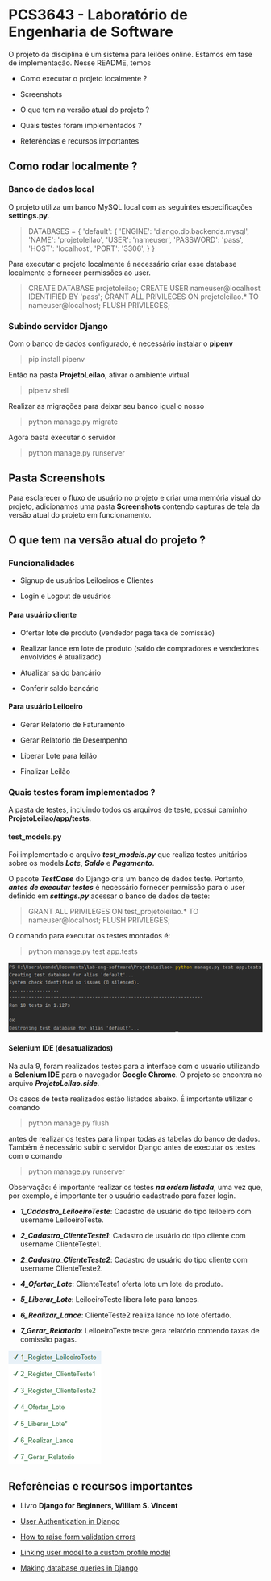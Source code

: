 # PCS3643 - Laboratório de Engenharia de Software

O projeto da disciplina é um sistema para leilões online. Estamos em fase de implementação. Nesse README, temos

- Como executar o projeto localmente ?

- Screenshots

- O que tem na versão atual do projeto ?

- Quais testes foram implementados ?

- Referências e recursos importantes

## Como rodar localmente ?

### Banco de dados local

O projeto utiliza um banco MySQL local com as seguintes especificações **settings.py**.

>DATABASES = {
    'default': {
        'ENGINE': 'django.db.backends.mysql',
        'NAME': 'projetoleilao',
        'USER': 'nameuser',
        'PASSWORD': 'pass',
        'HOST': 'localhost',
        'PORT': '3306',
    }
}

 Para executar o projeto localmente é necessário criar esse database localmente e fornecer permissões ao user.

> CREATE DATABASE projetoleilao; 
> CREATE USER nameuser@localhost IDENTIFIED BY 'pass';
> GRANT ALL PRIVILEGES ON projetoleilao.* TO nameuser@localhost;
> FLUSH PRIVILEGES; 


### Subindo servidor Django

Com o banco de dados configurado, é necessário instalar o **pipenv**

> pip install pipenv

Então na pasta **ProjetoLeilao**, ativar o ambiente virtual

> pipenv shell

Realizar as migrações para deixar seu banco igual o nosso

> python manage.py migrate

Agora basta executar o servidor

> python manage.py runserver

## Pasta Screenshots

Para esclarecer o fluxo de usuário no projeto e criar uma memória visual do projeto, adicionamos uma pasta **Screenshots** contendo capturas de tela da versão atual do projeto em funcionamento.

## O que tem na versão atual do projeto ?

### Funcionalidades

- Signup de usuários Leiloeiros e Clientes

- Login e Logout de usuários

#### Para usuário cliente

- Ofertar lote de produto (vendedor paga taxa de comissão)

- Realizar lance em lote de produto (saldo de compradores e vendedores envolvidos é atualizado) 

- Atualizar saldo bancário

- Conferir saldo bancário

#### Para usuário Leiloeiro

- Gerar Relatório de Faturamento

- Gerar Relatório de Desempenho

- Liberar Lote para leilão

- Finalizar Leilão

### Quais testes foram implementados ?

A pasta de testes, incluindo todos os arquivos de teste, possui caminho **ProjetoLeilao/app/tests**.

#### test_models.py

Foi implementado o arquivo ***test_models.py*** que realiza testes unitários sobre os models ***Lote***, ***Saldo*** e ***Pagamento***.

O pacote ***TestCase*** do Django cria um banco de dados teste. Portanto, ***antes de executar testes*** é necessário fornecer permissão para o user definido em ***settings.py*** acessar o banco de dados de teste:

> GRANT ALL PRIVILEGES ON test_projetoleilao.* TO nameuser@localhost;
> FLUSH PRIVILEGES; 

O comando para executar os testes montados é:

> python manage.py test app.tests

![test_models.py](TestesModels.png)

#### Selenium IDE (desatualizados)

Na aula 9, foram realizados testes para a interface com o usuário utilizando a **Selenium IDE** para o navegador **Google Chrome**. O projeto se encontra no arquivo ***ProjetoLeilao.side***.

Os casos de teste realizados estão listados abaixo. É importante utilizar o comando

> python manage.py flush

antes de realizar os testes para limpar todas as tabelas do banco de dados. Também é necessário subir o servidor Django antes de executar os testes com o comando

> python manage.py runserver

Observação: é importante realizar os testes ***na ordem listada***, uma vez que, por exemplo, é importante ter o usuário cadastrado para fazer login.

- ***1_Cadastro_LeiloeiroTeste***: Cadastro de usuário do tipo leiloeiro com username LeiloeiroTeste.
  
- ***2_Cadastro_ClienteTeste1***: Cadastro de usuário do tipo cliente com username ClienteTeste1. 

- ***2_Cadastro_ClienteTeste2***: Cadastro de usuário do tipo cliente com username ClienteTeste2.

- ***4_Ofertar_Lote***: ClienteTeste1 oferta lote um lote de produto.
  
- ***5_Liberar_Lote***: LeiloeiroTeste libera lote para lances.

- ***6_Realizar_Lance***: ClienteTeste2 realiza lance no lote ofertado.

- ***7_Gerar_Relatorio***: LeiloeiroTeste teste gera relatório contendo taxas de comissão pagas.  

![TestesSelenium](TestesSelenium.png)

## Referências e recursos importantes

- Livro **Django for Beginners, William S. Vincent**

- [User Authentication in Django](https://docs.djangoproject.com/en/3.2/topics/auth/)

- [How to raise form validation errors](https://docs.djangoproject.com/en/dev/topics/forms/modelforms/#overriding-the-clean-method)

- [Linking user model to a custom profile model](https://prog.world/one-to-one-relationship-linking-a-user-model-to-a-custom-profile-model-in-django/)

- [Making database queries in Django](https://docs.djangoproject.com/en/3.2/topics/db/queries/)
